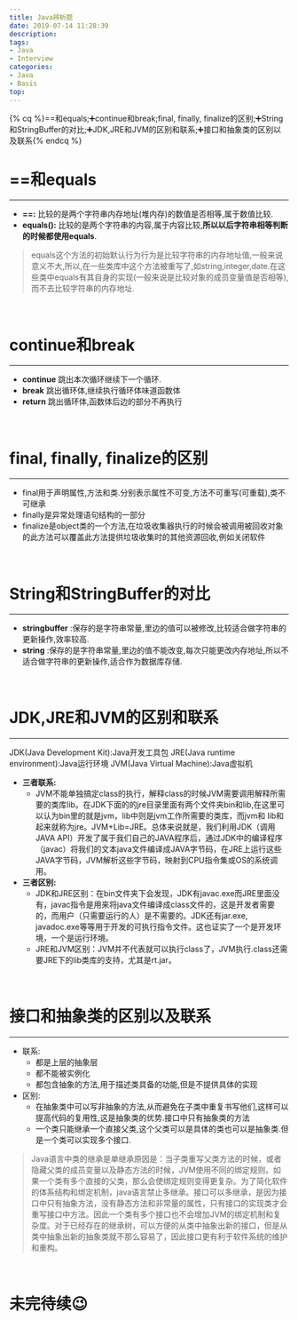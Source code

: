 ```yaml
---
title: Java辨析题
date: 2019-07-14 11:28:39
description: 
tags: 
- Java
- Interview
categories:
- Java
- Basis
top:
---
```


{% cq %}==和equals;➕continue和break;final, finally, finalize的区别;➕String和StringBuffer的对比;➕JDK,JRE和JVM的区别和联系;➕接口和抽象类的区别以及联系{% endcq %}  

<!-- more --> 

# ==和equals  

------

- **==:** 比较的是两个字符串内存地址(堆内存)的数值是否相等,属于数值比较.  
- **equals():** 比较的是两个字符串的内容,属于内容比较,**所以以后字符串相等判断的时候都使用equals**.  

> equals这个方法的初始默认行为行为是比较字符串的内存地址值,一般来说意义不大,所以,在一些类库中这个方法被重写了,如string,integer,date.在这些类中equals有其自身的实现(一般来说是比较对象的成员变量值是否相等),而不去比较字符串的内存地址.  

</br>

# continue和break

------

- **continue** 跳出本次循环继续下一个循环.
- **break** 跳出循环体,继续执行循环体味道函数体
- **return** 跳出循环体,函数体后边的部分不再执行

</br>

# final, finally, finalize的区别

------

- final用于声明属性,方法和类.分别表示属性不可变,方法不可重写(可重载),类不可继承
- finally是异常处理语句结构的一部分
- finalize是object类的一个方法,在垃圾收集器执行的时候会被调用被回收对象的此方法可以覆盖此方法提供垃圾收集时的其他资源回收,例如关闭软件

</br>

# String和StringBuffer的对比

------

- **stringbuffer** :保存的是字符串常量,里边的值可以被修改,比较适合做字符串的更新操作,效率较高.
- **string** :保存的是字符串常量,里边的值不能改变,每次只能更改内存地址,所以不适合做字符串的更新操作,适合作为数据库存储.

</br>

# JDK,JRE和JVM的区别和联系

------

JDK(Java Development Kit):Java开发工具包
JRE(Java runtime environment):Java运行环境
JVM(Java Virtual Machine):Java虚拟机

- __三者联系:__
  - JVM不能单独搞定class的执行，解释class的时候JVM需要调用解释所需要的类库lib。在JDK下面的的jre目录里面有两个文件夹bin和lib,在这里可以认为bin里的就是jvm，lib中则是jvm工作所需要的类库，而jvm和 lib和起来就称为jre。JVM+Lib=JRE。总体来说就是，我们利用JDK（调用JAVA API）开发了属于我们自己的JAVA程序后，通过JDK中的编译程序（javac）将我们的文本java文件编译成JAVA字节码，在JRE上运行这些JAVA字节码，JVM解析这些字节码，映射到CPU指令集或OS的系统调用。
- __三者区别:__
  - JDK和JRE区别：在bin文件夹下会发现，JDK有javac.exe而JRE里面没有，javac指令是用来将java文件编译成class文件的，这是开发者需要的，而用户（只需要运行的人）是不需要的。JDK还有jar.exe, javadoc.exe等等用于开发的可执行指令文件。这也证实了一个是开发环境，一个是运行环境。
  - JRE和JVM区别：JVM并不代表就可以执行class了，JVM执行.class还需要JRE下的lib类库的支持，尤其是rt.jar。

<br>

# 接口和抽象类的区别以及联系

------

- 联系:
  - 都是上层的抽象层
  - 都不能被实例化
  - 都包含抽象的方法,用于描述类具备的功能,但是不提供具体的实现
- 区别:
  - 在抽象类中可以写非抽象的方法,从而避免在子类中重复书写他们,这样可以提高代码的复用性,这是抽象类的优势.接口中只有抽象类的方法
  - 一个类只能继承一个直接父类,这个父类可以是具体的类也可以是抽象类.但是一个类可以实现多个接口.

> Java语言中类的继承是单继承原因是：当子类重写父类方法的时候，或者隐藏父类的成员变量以及静态方法的时候，JVM使用不同的绑定规则。如果一个类有多个直接的父类，那么会使绑定规则变得更复杂。为了简化软件的体系结构和绑定机制，java语言禁止多继承。接口可以多继承，是因为接口中只有抽象方法，没有静态方法和非常量的属性，只有接口的实现类才会重写接口中方法。因此一个类有多个接口也不会增加JVM的绑定机制和复杂度。对于已经存在的继承树，可以方便的从类中抽象出新的接口，但是从类中抽象出新的抽象类就不那么容易了，因此接口更有利于软件系统的维护和重构。

<br>

# 未完待续😉



